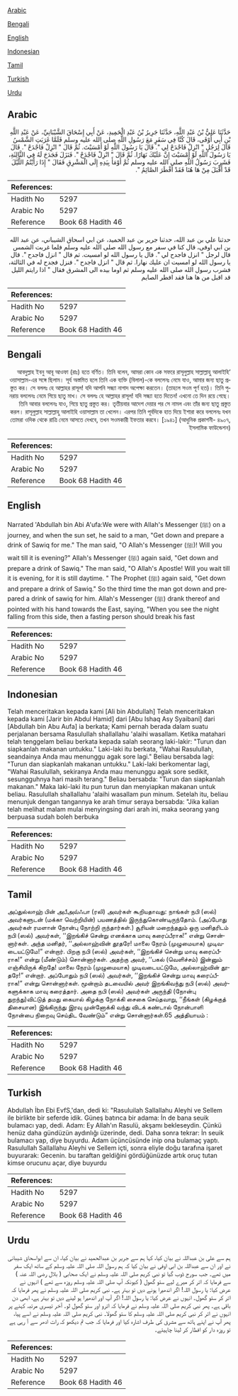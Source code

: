 [Arabic](#arabic)

[Bengali](#bengali)

[English](#english)

[Indonesian](#indonesian)

[Tamil](#tamil)

[Turkish](#turkish)

[Urdu](#urdu)

## Arabic


<div dir="rtl" lang="ar" style={{fontSize:'larger',backgroundColor:'#f8f9fa',padding:20}}>
حَدَّثَنَا عَلِيُّ بْنُ عَبْدِ اللَّهِ، حَدَّثَنَا جَرِيرُ بْنُ عَبْدِ الْحَمِيدِ، عَنْ أَبِي إِسْحَاقَ الشَّيْبَانِيِّ، عَنْ عَبْدِ اللَّهِ بْنِ أَبِي أَوْفَى، قَالَ كُنَّا فِي سَفَرٍ مَعَ رَسُولِ اللَّهِ صلى الله عليه وسلم فَلَمَّا غَرَبَتِ الشَّمْسُ قَالَ لِرَجُلٍ ‏"‏ انْزِلْ فَاجْدَحْ لِي ‏"‏‏.‏ قَالَ يَا رَسُولَ اللَّهِ لَوْ أَمْسَيْتَ‏.‏ ثُمَّ قَالَ ‏"‏ انْزِلْ فَاجْدَحْ ‏"‏‏.‏ قَالَ يَا رَسُولَ اللَّهِ لَوْ أَمْسَيْتَ إِنَّ عَلَيْكَ نَهَارًا‏.‏ ثُمَّ قَالَ ‏"‏ انْزِلْ فَاجْدَحْ ‏"‏‏.‏ فَنَزَلَ فَجَدَحَ لَهُ فِي الثَّالِثَةِ، فَشَرِبَ رَسُولُ اللَّهِ صلى الله عليه وسلم ثُمَّ أَوْمَأَ بِيَدِهِ إِلَى الْمَشْرِقِ فَقَالَ ‏"‏ إِذَا رَأَيْتُمُ اللَّيْلَ قَدْ أَقْبَلَ مِنْ هَا هُنَا فَقَدْ أَفْطَرَ الصَّائِمُ ‏"‏‏.‏
</div>
<div style={{backgroundColor:'#f8f9fa',padding:20, marginBottom: 10}}><table> <thead> <tr> <th>References:</th> <th></th> </tr> </thead> <tbody><tr><td>Hadith No</td><td>5297</td></tr><tr><td>Arabic No</td><td>5297</td></tr><tr><td>Reference</td><td>Book 68 Hadith 46</td></tr></tbody></table></div>


<div dir="rtl" lang="ar" style={{fontSize:'larger',backgroundColor:'#f8f9fa',padding:20}}>
حدثنا علي بن عبد الله، حدثنا جرير بن عبد الحميد، عن ابي اسحاق الشيباني، عن عبد الله بن ابي اوفى، قال كنا في سفر مع رسول الله صلى الله عليه وسلم فلما غربت الشمس قال لرجل " انزل فاجدح لي ". قال يا رسول الله لو امسيت. ثم قال " انزل فاجدح ". قال يا رسول الله لو امسيت ان عليك نهارا. ثم قال " انزل فاجدح ". فنزل فجدح له في الثالثة، فشرب رسول الله صلى الله عليه وسلم ثم اوما بيده الى المشرق فقال " اذا رايتم الليل قد اقبل من ها هنا فقد افطر الصايم
</div>
<div style={{backgroundColor:'#f8f9fa',padding:20, marginBottom: 10}}><table> <thead> <tr> <th>References:</th> <th></th> </tr> </thead> <tbody><tr><td>Hadith No</td><td>5297</td></tr><tr><td>Arabic No</td><td>5297</td></tr><tr><td>Reference</td><td>Book 68 Hadith 46</td></tr></tbody></table></div>

## Bengali


<div dir="rtl" lang="bn" style={{fontSize:'larger',backgroundColor:'#f8f9fa',padding:20}}>
‘আবদুল্লাহ ইবনু আবূ আওফা (রাঃ) হতে বর্ণিত। তিনি বলেন, আমরা কোন এক সফরে রাসূলুল্লাহ সাল্লাল্লাহু আলাইহি ওয়াসাল্লাম-এর সঙ্গে ছিলাম। সূর্য অস্তমিত হলে তিনি এক ব্যক্তি (বিলাল)-কে বললেনঃ নেমে যাও, আমার জন্য ছাতু প্রস্তুত কর। সে বললঃ হে আল্লাহর রাসূল! যদি আপনি সন্ধ্যা নাগাদ অপেক্ষা করতেন। (তাহলে সওম পূর্ণ হত)। তিনি পুনরায় বললেনঃ নেমে গিয়ে ছাতু মাখ। সে বললঃ হে আল্লাহর রাসূল! যদি সন্ধ্যা হতে দিতেন! এখনো তে দিন রয়ে গেছে। তিনি আবার বললেনঃ যাও, গিয়ে ছাতু প্রস্তুত কর। তৃতীয়বার আদেশ দেয়ার পর সে নামল এবং তাঁর জন্য ছাতু প্রস্তুত করল। রাসূলুল্লাহ সাল্লাল্লাহু আলাইহি ওয়াসাল্লাম তা খেলেন। এরপর তিনি পূর্বদিকে হাত দিয়ে ইশারা করে বললেনঃ যখন তোমরা ওদিক থেকে রাত্রি নেমে আসতে দেখবে, তখন সওমকারী ইফতার করবে। [১৯৪১] (আধুনিক প্রকাশনী- ৪৯০৭, ইসলামিক ফাউন্ডেশন)
</div>
<div style={{backgroundColor:'#f8f9fa',padding:20, marginBottom: 10}}><table> <thead> <tr> <th>References:</th> <th></th> </tr> </thead> <tbody><tr><td>Hadith No</td><td>5297</td></tr><tr><td>Arabic No</td><td>5297</td></tr><tr><td>Reference</td><td>Book 68 Hadith 46</td></tr></tbody></table></div>

## English


<div dir="ltr" lang="en" style={{fontSize:'larger',backgroundColor:'#f8f9fa',padding:20}}>
Narrated 'Abdullah bin Abi A'ufa:We were with Allah's Messenger (ﷺ) on a journey, and when the sun set, he said to a man, "Get down and prepare a drink of Sawiq for me." The man said, "O Allah's Messenger (ﷺ)! Will you wait till it is evening?" Allah's Messenger (ﷺ) again said, "Get down and prepare a drink of Sawiq." The man said, "O Allah's Apostle! Will you wait till it is evening, for it is still daytime. " The Prophet (ﷺ) again said, "Get down and prepare a drink of Sawiq." So the third time the man got down and prepared a drink of sawiq for him. Allah's Messenger (ﷺ) drank thereof and pointed with his hand towards the East, saying, "When you see the night falling from this side, then a fasting person should break his fast
</div>
<div style={{backgroundColor:'#f8f9fa',padding:20, marginBottom: 10}}><table> <thead> <tr> <th>References:</th> <th></th> </tr> </thead> <tbody><tr><td>Hadith No</td><td>5297</td></tr><tr><td>Arabic No</td><td>5297</td></tr><tr><td>Reference</td><td>Book 68 Hadith 46</td></tr></tbody></table></div>

## Indonesian


<div dir="ltr" lang="id" style={{fontSize:'larger',backgroundColor:'#f8f9fa',padding:20}}>
Telah menceritakan kepada kami [Ali bin Abdullah] Telah menceritakan kepada kami [Jarir bin Abdul Hamid] dari [Abu Ishaq Asy Syaibani] dari [Abdullah bin Abu Aufa] ia berkata; Kami pernah berada dalam suatu perjalanan bersama Rasulullah shallallahu 'alaihi wasallam. Ketika matahari telah tenggelam beliau berkata kepada salah seorang laki-lakir: "Turun dan siapkanlah makanan untukku." Laki-laki itu berkata, "Wahai Rasulullah, seandainya Anda mau menunggu agak sore lagi." Beliau bersabda lagi: "Turun dan siapkanlah makanan untukku." Laki-laki berkomentar lagi, "Wahai Rasulullah, sekiranya Anda mau menunggu agak sore sedikit, sesungguhnya hari masih terang." Beliau bersabda: "Turun dan siapkanlah makanan." Maka laki-laki itu pun turun dan menyiapkan makanan untuk beliau. Rasulullah shallallahu 'alaihi wasallam pun minum. Setelah itu, beliau menunjuk dengan tangannya ke arah timur seraya bersabda: "Jika kalian telah melihat malam mulai menyingsing dari arah ini, maka seorang yang berpuasa sudah boleh berbuka
</div>
<div style={{backgroundColor:'#f8f9fa',padding:20, marginBottom: 10}}><table> <thead> <tr> <th>References:</th> <th></th> </tr> </thead> <tbody><tr><td>Hadith No</td><td>5297</td></tr><tr><td>Arabic No</td><td>5297</td></tr><tr><td>Reference</td><td>Book 68 Hadith 46</td></tr></tbody></table></div>

## Tamil


<div dir="ltr" lang="ta" style={{fontSize:'larger',backgroundColor:'#f8f9fa',padding:20}}>
அப்துல்லாஹ் பின் அபீஅவ்ஃபா (ரலி) அவர்கள் கூறியதாவது: நாங்கள் நபி (ஸல்) அவர்களுடன் (மக்கா வெற்றியின்) பயணத்தில் இருந்துகொண்டிருந்தோம். (அப்போது அவர்கள் ரமளான் நோன்பு நோற்றி ருந்தார்கள்.) சூரியன் மறைந்ததும் ஒரு மனிதரிடம் நபி (ஸல்) அவர்கள், ‘‘இறங்கிச் சென்று எனக்காக மாவு கரைப்பீராக!” என்று சொன்னார்கள். அந்த மனிதர், ‘‘அல்லாஹ்வின் தூதரே! மாலை நேரம் (முழுமையாக) முடிவடையட்டுமே!” என்றார். பிறகு நபி (ஸல்) அவர்கள், ‘‘இறங்கிச் சென்று மாவு கரைப்பீராக!” என்று (மீண்டும்) சொன்னார்கள். அதற்கு அவர், ‘‘பகல் (வெளிச்சம்) இன்னும் எஞ்சியிருக் கிறதே! மாலை நேரம் (முழுமையாக) முடிவடையட்டுமே, அல்லாஹ்வின் தூதரே!” என்றார். அப்போதும் நபி (ஸல்) அவர்கள், ‘‘இறங்கிச் சென்று மாவு கரைப்பீராக!” என்று சொன்னார்கள். மூன்றாம் தடவையில் அவர் இறங்கிவந்து நபி (ஸல்) அவர்களுக்காக மாவு கரைத்தார். அதை நபி (ஸல்) அவர்கள் அருந்தி (நோன்பு துறந்து)விட்டுத் தமது கையால் கிழக்கு நோக்கி சைகை செய்தவாறு, ‘‘நீங்கள் (கிழக்குத் திசையான) இங்கிருந்து இரவு முன்னோக்கி வந்து விடக் கண்டால் நோன்பாளி நோன்பை நிறைவு செய்திட வேண்டும்” என்று சொன்னார்கள்.65 அத்தியாயம் :
</div>
<div style={{backgroundColor:'#f8f9fa',padding:20, marginBottom: 10}}><table> <thead> <tr> <th>References:</th> <th></th> </tr> </thead> <tbody><tr><td>Hadith No</td><td>5297</td></tr><tr><td>Arabic No</td><td>5297</td></tr><tr><td>Reference</td><td>Book 68 Hadith 46</td></tr></tbody></table></div>

## Turkish


<div dir="ltr" lang="tr" style={{fontSize:'larger',backgroundColor:'#f8f9fa',padding:20}}>
Abdullah İbn Ebi EvfS,'dan, dedi ki: "Rasuluilah Sallallahu Aleyhi ve Sellem ile birlikte bir seferde idik. Güneş batınca bir adama: İn de bana seuik bulamacı yap, dedi. Adam: Ey Allah'ın Rasulü, akşamı bekleseydin. Çünkü henüz daha gündüzün aydınlığı üzerinde, dedi. Daha sonra tekrar: İn seuik bulamacı yap, diye buyurdu. Adam üçüncüsünde inip ona bulamaç yaptı. Rasulullah Sallallahu Aleyhi ve Sellem içti, sonra eliyle doğu tarafına işaret buyurarak: Gecenin. bu taraftan geldiğini gördüğünüzde artık oruç tutan kimse orucunu açar, diye buyurdu
</div>
<div style={{backgroundColor:'#f8f9fa',padding:20, marginBottom: 10}}><table> <thead> <tr> <th>References:</th> <th></th> </tr> </thead> <tbody><tr><td>Hadith No</td><td>5297</td></tr><tr><td>Arabic No</td><td>5297</td></tr><tr><td>Reference</td><td>Book 68 Hadith 46</td></tr></tbody></table></div>

## Urdu


<div dir="rtl" lang="ur" style={{fontSize:'larger',backgroundColor:'#f8f9fa',padding:20}}>
ہم سے علی بن عبداللہ نے بیان کیا، کہا ہم سے جریر بن عبدالحمید نے بیان کیا، ان سے ابواسحاق شیبانی نے اور ان سے عبداللہ بن ابی اوفی نے بیان کیا کہ ہم رسول اللہ صلی اللہ علیہ وسلم کے ساتھ ایک سفر میں تھے۔ جب سورج ڈوب گیا تو نبی کریم صلی اللہ علیہ وسلم نے ایک صحابی ( بلال رضی اللہ عنہ ) سے فرمایا کہ اتر کر میرے لیے ستو گھول ( کیونکہ آپ صلی اللہ علیہ وسلم روزہ سے تھے ) انہوں نے عرض کیا: یا رسول اللہ! اگر اندھیرا ہونے دیں تو بہتر ہے۔ نبی کریم صلی اللہ علیہ وسلم نے پھر فرمایا کہ اتر کر ستو گھول۔ انہوں نے عرض کیا: یا رسول اللہ! اگر آپ اور اندھیرا ہو لینے دیں تو بہتر ہے، ابھی دن باقی ہے۔ پھر نبی کریم صلی اللہ علیہ وسلم نے فرمایا کہ اترو اور ستو گھول لو۔ آخر تیسری مرتبہ کہنے پر انہوں نے اتر کر نبی کریم صلی اللہ علیہ وسلم کا ستو گھولا۔ نبی کریم صلی اللہ علیہ وسلم نے اسے پیا، پھر آپ نے اپنے ہاتھ سے مشرق کی طرف اشارہ کیا اور فرمایا کہ جب تم دیکھو کہ رات ادھر سے آ رہی ہے تو روزہ دار کو افطار کر لینا چاہیئے۔
</div>
<div style={{backgroundColor:'#f8f9fa',padding:20, marginBottom: 10}}><table> <thead> <tr> <th>References:</th> <th></th> </tr> </thead> <tbody><tr><td>Hadith No</td><td>5297</td></tr><tr><td>Arabic No</td><td>5297</td></tr><tr><td>Reference</td><td>Book 68 Hadith 46</td></tr></tbody></table></div>